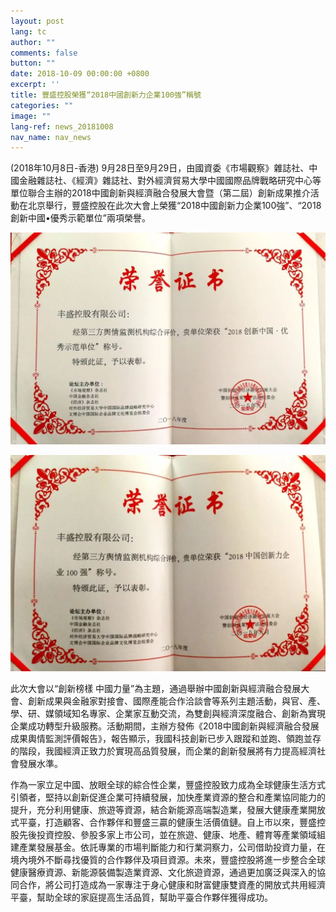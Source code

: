 ```yaml
---
layout: post
lang: tc
author: ""
comments: false
button: ""
date: 2018-10-09 00:00:00 +0800
excerpt: ''
title: 豐盛控股榮獲“2018中國創新力企業100強”稱號 
categories: ""
image: ""
lang-ref: news_20181008
nav_name: nav_news
---
```


(2018年10月8日-香港) 9月28日至9月29日，由國資委《市場觀察》雜誌社、中國金融雜誌社、《經濟》雜誌社、對外經濟貿易大學中國國際品牌戰略研究中心等單位聯合主辦的2018中國創新與經濟融合發展大會暨（第二屆）創新成果推介活動在北京舉行，豐盛控股在此次大會上榮獲“2018中國創新力企業100強”、“2018創新中國•優秀示範單位”兩項榮譽。

![](/files/forestry_uploads/2018-10-08-01-1080x727.jpg)

![](/files/forestry_uploads/2018-10-08-02742.jpg)

此次大會以“創新榜樣 中國力量”為主題，通過舉辦中國創新與經濟融合發展大會、創新成果與金融家對接會、國際產能合作洽談會等系列主題活動，與官、產、學、研、媒領域知名專家、企業家互動交流，為雙創與經濟深度融合、創新為實現企業成功轉型升級服務。活動期間，主辦方發佈《2018中國創新與經濟融合發展成果輿情監測評價報告》，報告顯示，我國科技創新已步入跟蹤和並跑、領跑並存的階段，我國經濟正致力於實現高品質發展，而企業的創新發展將有力提高經濟社會發展水準。	

作為一家立足中國、放眼全球的綜合性企業，豐盛控股致力成為全球健康生活方式引領者，堅持以創新促進企業可持續發展，加快產業資源的整合和產業協同能力的提升，充分利用健康、旅遊等資源，結合新能源高端製造業，發展大健康產業開放式平臺，打造顧客、合作夥伴和豐盛三贏的健康生活價值鏈。自上市以來，豐盛控股先後投資控股、參股多家上市公司，並在旅遊、健康、地產、體育等產業領域組建產業發展基金。依託專業的市場判斷能力和行業洞察力，公司借助投資力量，在境內境外不斷尋找優質的合作夥伴及項目資源。未來，豐盛控股將進一步整合全球健康醫療資源、新能源裝備製造業資源、文化旅遊資源，通過更加廣泛與深入的協同合作，將公司打造成為一家專注于身心健康和財富健康雙資產的開放式共用經濟平臺，幫助全球的家庭提高生活品質，幫助平臺合作夥伴獲得成功。

